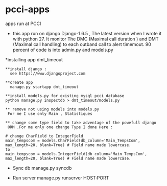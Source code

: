 pcci-apps
=========

apps run at PCCI


* this app run on django Django-1.6.5 , The latest version when 
I wrote it with python 27. It monitor The DMC (Maximal call 
duration ) and DMT (Maximal call handling) to each outband call
to alert timemout. 90 percent of code is into admin.py and models.py


*installing app dmt_timeout 

    **install django :
      see https://www.djangoproject.com

    **create app
      manage.py startapp dmt_timeout

    **install models.py for existing mysql pcci database
    python manage.py inspectdb > dmt_timeout/models.py
  
    ** remove not using models into models.py
     For me I use only Main , Statistiques

    ** change some type field to take adventage of the powefull django 
     ORM .For me only one change Type I done Here :

    # change CharField to IntegerField  
    main_tempscom = models.CharField(db_column='Main_TempsCom', max_length=20, blank=True) # Field name made lowercase.
    to 
    main_tempscom = models.IntegerField(db_column='Main_TempsCom', max_length=20, blank=True) # Field name made lowercase.
  
  
 * Sync db 
  manage.py syncdb 
  
 * Run server
 manage.py runserver HOST:PORT

 